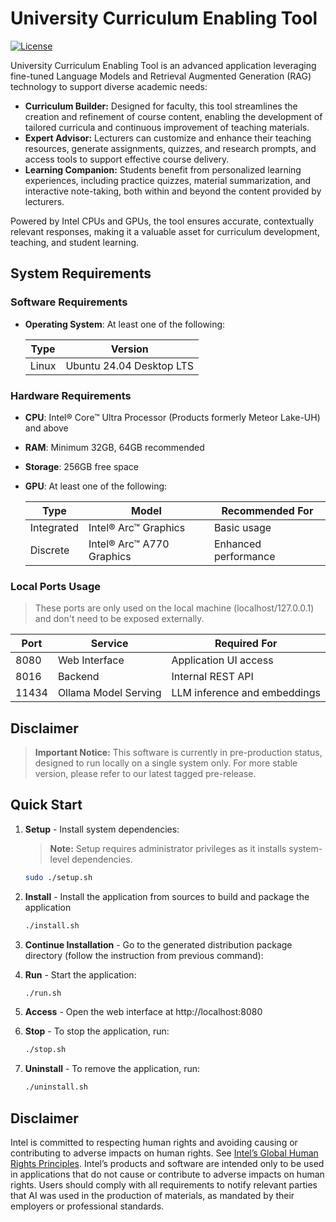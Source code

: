 # University Curriculum Enabling Tool

[![License](https://img.shields.io/badge/License-Apache_2.0-blue.svg)](https://opensource.org/licenses/Apache-2.0)

University Curriculum Enabling Tool is an advanced application leveraging fine-tuned Language Models and Retrieval Augmented Generation (RAG) technology to support diverse academic needs:

- **Curriculum Builder:** Designed for faculty, this tool streamlines the creation and refinement of course content, enabling the development of tailored curricula and continuous improvement of teaching materials.
- **Expert Advisor:** Lecturers can customize and enhance their teaching resources, generate assignments, quizzes, and research prompts, and access tools to support effective course delivery.
- **Learning Companion:** Students benefit from personalized learning experiences, including practice quizzes, material summarization, and interactive note-taking, both within and beyond the content provided by lecturers.

Powered by Intel CPUs and GPUs, the tool ensures accurate, contextually relevant responses, making it a valuable asset for curriculum development, teaching, and student learning.

## System Requirements

### Software Requirements

- **Operating System**: At least one of the following:

  | Type        | Version                   |
  |-------------|---------------------------|
  | Linux       | Ubuntu 24.04 Desktop LTS  |

### Hardware Requirements

- **CPU**: Intel® Core™ Ultra Processor (Products formerly Meteor Lake-UH) and above
- **RAM**: Minimum 32GB, 64GB recommended
- **Storage**: 256GB free space
- **GPU**: At least one of the following:

  |     Type    | Model                     | Recommended For                 |
  |-------------|---------------------------|---------------------------------|
  | Integrated  | Intel® Arc™ Graphics      | Basic usage                     |
  | Discrete    | Intel® Arc™ A770 Graphics | Enhanced performance            |

### Local Ports Usage
> These ports are only used on the local machine (localhost/127.0.0.1) and don't need to be exposed externally.

| Port        | Service                   | Required For                    |
|-------------|---------------------------|---------------------------------|
| 8080        | Web Interface             | Application UI access           |
| 8016        | Backend                   | Internal REST API               |
| 11434       | Ollama Model Serving      | LLM inference and embeddings    |

## Disclaimer

> **Important Notice:** This software is currently in pre-production status, designed to run locally on a single system only. For more stable version, please refer to our latest tagged pre-release.

## Quick Start



1. **Setup** - Install system dependencies:

   > **Note:** Setup requires administrator privileges as it installs system-level dependencies.

   ```bash
   sudo ./setup.sh
   ```

2. **Install** - Install the application from sources to build and package the application
   ```bash
   ./install.sh
   ```

3. **Continue Installation** - Go to the generated distribution package directory (follow the instruction from previous command):

4. **Run** - Start the application:
   ```bash
   ./run.sh
   ```

5. **Access** - Open the web interface at http://localhost:8080

6. **Stop** - To stop the application, run:
   ```bash
   ./stop.sh
   ```

7. **Uninstall** - To remove the application, run:
   ```bash
   ./uninstall.sh
   ```

## Disclaimer
Intel is committed to respecting human rights and avoiding causing or contributing to adverse impacts on human rights. See [Intel’s Global Human Rights Principles](https://www.intel.com/content/dam/www/central-libraries/us/en/documents/policy-human-rights.pdf). Intel’s products and software are intended only to be used in applications that do not cause or contribute to adverse impacts on human rights. Users should comply with all requirements to notify relevant parties that AI was used in the production of materials, as mandated by their employers or professional standards.
